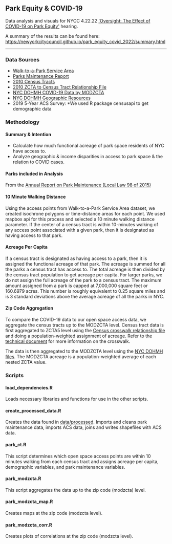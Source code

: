 ## Park Equity & COVID-19
Data analysis and visuals for NYCC 4.22.22 ['Oversight: The Effect of COVID-19 on Park Equity'](https://legistar.council.nyc.gov/MeetingDetail.aspx?ID=951908&GUID=4D8FDC0B-C36E-4C0D-9346-392A41B04110&Options=info|&Search=) hearing.

A summary of the results can be found here: https://newyorkcitycouncil.github.io/park_equity_covid_2022/summary.html

***  

### Data Sources 
- [Walk-to-a-Park Service Area](https://data.cityofnewyork.us/Recreation/Walk-to-a-Park-Service-area/5vb5-y6cv)
- [Parks Maintenance Report](https://www.nycgovparks.org/pagefiles/173/Fiscal-Year-2021-Annual-Report-on-Park-Maintenance__61e6f4a01b623.pdf)
- [2010 Census Tracts](https://www1.nyc.gov/site/planning/data-maps/open-data/census-download-metadata.page)
- [2010 ZCTA to Census Tract Relationship File](https://www2.census.gov/geo/docs/maps-data/data/rel/zcta_tract_rel_10.txt)
- [NYC DOHMH COVID-19 Data by MODZCTA](https://github.com/nychealth/coronavirus-data/blob/master/totals/data-by-modzcta.csv)
- [NYC DOHMH Geographic Resources](https://github.com/nychealth/coronavirus-data/tree/master/Geography-resources)
- 2019 5-Year ACS Survey: *We used R package censusapi to get demographic data

### Methodology 

#### Summary & Intention
- Calculate how much functional acreage of park space residents of NYC have access to.
- Analyze geographic & income disparities in access to park space & the relation to COVID cases.


#### Parks included in Analysis
From the [Annual Report on Park Maintenance (Local Law 98 of 2015)](https://www.nycgovparks.org/news/archive)

#### 10 Minute Walking Distance
Using the access points from Walk-to-a-Park Service Area dataset, we created isochrone polygons or time-distance areas for each point. We used mapbox api for this process and selected a 10 minute walking distance parameter. If the center of a census tract is within 10-minutes walking of any access point associated with a given park, then it is designated as having access to that park. 

#### Acreage Per Capita
If a census tract is designated as having access to a park, then it is assigned the functional acreage of that park. The acreage is summed for all the parks a census tract has access to. The total acreage is then divided by the census tract population to get acreage per capita. For larger parks, we do not assign the full acreage of the park to a census tract. The maximum amount assigned from a park is capped at 7,000,000 square feet or 160.6979 acres. This number is roughly equivalent to 0.25 square miles and is 3 standard deviations above the average acreage of all the parks in NYC. 

#### Zip Code Aggregation
To compare the COVID-19 data to our open space access data, we aggregate the census tracts up to the MODZCTA level. Census tract data is first aggregated to ZCTA5 level using the [Census crosswalk relationship file](https://www2.census.gov/geo/docs/maps-data/data/rel/zcta_tract_rel_10.txt) and doing a population-weighted assignment of acreage. Refer to the [technical document](https://www.census.gov/programs-surveys/geography/technical-documentation/records-layout/2010-zcta-record-layout.html#par_textimage_3) for more information on the crosswalk.  

The data is then aggregated to the MODZCTA level using the [NYC DOHMH files](https://github.com/nychealth/coronavirus-data/tree/master/Geography-resources). The MODZCTA acreage is a population-weighted average of each nested ZCTA value. 


### Scripts

#### load_dependencies.R
Loads necessary libraries and functions for use in the other scripts. 

#### create_processed_data.R
Creates the data found in [data/processed](https://github.com/NewYorkCityCouncil/park_equity_covid_2022/tree/main/data/processed). Imports and cleans park maintenance data, imports ACS data, joins and writes shapefiles with ACS data.  

#### park_ct.R
This script determines which open space access points are within 10 minutes walking from each census tract and assigns acreage per capita, demographic variables, and park maintenance variables. 

#### park_modzcta.R
This script aggregates the data up to the zip code (modzcta) level. 

#### park_modzcta_map.R
Creates maps at the zip code (modzcta level). 

#### park_modzcta_corr.R
Creates plots of correlations at the zip code (modzcta level). 


